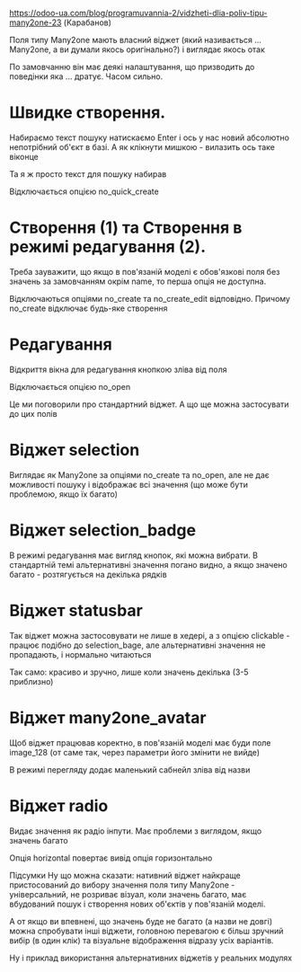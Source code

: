https://odoo-ua.com/blog/programuvannia-2/vidzheti-dlia-poliv-tipu-many2one-23
(Карабанов)

Поля типу Many2one мають власний віджет (який називається ... Many2one, а ви думали якось оригінально?) і виглядає якось
отак

По замовчанню він має деякі налаштування, що призводить до поведінки яка ... дратує. Часом сильно.

Швидке створення.
============================================================

   Набираємо текст пошуку натискаємо Enter і ось у нас новий абсолютно непотрібний об'єкт в базі. А як клікнути мишкою -
   вилазить ось таке віконце

Та я ж просто текст для пошуку набирав

Відключається опцією no_quick_create

   <field name="m2o_field" widget="Many2one" options="{'no_quick_create': True}"/>

Створення (1) та Створення в режимі редагування (2).
============================================================

Треба зауважити, що якщо в пов'язаній моделі є обов'язкові поля без значень за замовчанням окрім name, то перша опція не доступна.



Відключаються опціями no_create та no_create_edit відповідно. Причому no_create відключає будь-яке створення

   <field name="m2o_field" widget="Many2one" options="{'no_create':True}"/>

   <field name="m2o_field" widget="Many2one" options="{'no_create_edit':True}"/>

Редагування
============================================================

Відкриття вікна для редагування кнопкою зліва від поля


Відключається опцією no_open

<field name="m2o_field" widget="Many2one" options="{'no_open':True}"/>
Це ми поговорили про стандартний віджет. А що ще можна застосувати до цих полів

# Віджет selection
<field name="m2o_field" widget="selection"/>
Виглядає як Many2one за опціями no_create та no_open, але не дає можливості пошуку і відображає всі значення (що може
бути проблемою, якщо їх багато)

# Віджет selection_badge
<field name="m2o_field" widget="selection_badge"/>
В режимі редагування має вигляд кнопок, які можна вибрати. В стандартній темі альтернативні значення погано видно, а
якщо значено багато - розтягується на декілька рядків

# Віджет statusbar
<field name="m2o_field" widget="statusbar" options="{'clickable': '1'}"/>
Так віджет можна застосовувати не лише в хедері, а з опцією clickable - працює подібно до selection_bage, але
альтернативні значення не пропадають, і нормально читаються

Так само: красиво и зручно, лише коли значень декілька (3-5 приблизно)

# Віджет many2one_avatar
<field name="m2o_field" widget="many2one_avatar"/>
Щоб віджет працював коректно, в пов'язаній моделі має буди поле image_128 (от саме так, через параметри його змінити не
вийде)

В режимі перегляду додає маленький сабнейл зліва від назви

# Віджет radio
<field name="m2o_field" widget="radio"/>
Видає значення як радіо інпути. Має проблеми з виглядом, якщо значень багато

Опція horizontal повертає вивід опція горизонтально

<field name="m2o_field" widget="radio" options="{'horizontal': true}"/>


Підсумки
Ну що можна сказати: нативний віджет найкраще пристосований до вибору значення поля типу Many2one - універсальний, не
розриває візуал, коли значень багато, має вбудований пошук і створення нових об'єктів у пов'язаній моделі.

А от якщо ви впевнені, що значень буде не багато (а назви не довгі) можна спробувати інші віджети, головною перевагою є
більш зручний вибір (в один клік) та візуальне відображення відразу усіх варіантів.

Ну і приклад використання альтернативних віджетів у реальних модулях



